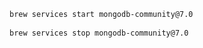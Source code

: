 ```bash
brew services start mongodb-community@7.0
  
brew services stop mongodb-community@7.0
  ```
```
```